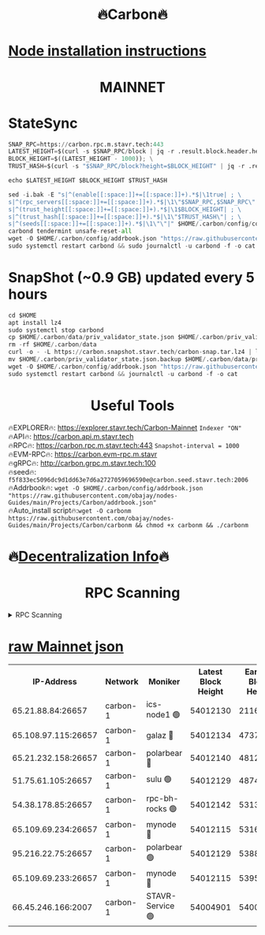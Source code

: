 <h1 align="center"> 🔥Carbon🔥</h1>

[Node installation instructions](https://github.com/obajay/nodes-Guides/tree/main/Projects/Carbon)
=
<h1 align="center"> MAINNET</h1>

# StateSync
```python
SNAP_RPC=https://carbon.rpc.m.stavr.tech:443
LATEST_HEIGHT=$(curl -s $SNAP_RPC/block | jq -r .result.block.header.height); \
BLOCK_HEIGHT=$((LATEST_HEIGHT - 1000)); \
TRUST_HASH=$(curl -s "$SNAP_RPC/block?height=$BLOCK_HEIGHT" | jq -r .result.block_id.hash)

echo $LATEST_HEIGHT $BLOCK_HEIGHT $TRUST_HASH

sed -i.bak -E "s|^(enable[[:space:]]+=[[:space:]]+).*$|\1true| ; \
s|^(rpc_servers[[:space:]]+=[[:space:]]+).*$|\1\"$SNAP_RPC,$SNAP_RPC\"| ; \
s|^(trust_height[[:space:]]+=[[:space:]]+).*$|\1$BLOCK_HEIGHT| ; \
s|^(trust_hash[[:space:]]+=[[:space:]]+).*$|\1\"$TRUST_HASH\"| ; \
s|^(seeds[[:space:]]+=[[:space:]]+).*$|\1\"\"|" $HOME/.carbon/config/config.toml
carbond tendermint unsafe-reset-all
wget -O $HOME/.carbon/config/addrbook.json "https://raw.githubusercontent.com/obajay/nodes-Guides/main/Projects/Carbon/addrbook.json"
sudo systemctl restart carbond && sudo journalctl -u carbond -f -o cat
```
# SnapShot (~0.9 GB) updated every 5 hours
```python
cd $HOME
apt install lz4
sudo systemctl stop carbond
cp $HOME/.carbon/data/priv_validator_state.json $HOME/.carbon/priv_validator_state.json.backup
rm -rf $HOME/.carbon/data
curl -o - -L https://carbon.snapshot.stavr.tech/carbon-snap.tar.lz4 | lz4 -c -d - | tar -x -C $HOME/.carbon --strip-components 2
mv $HOME/.carbon/priv_validator_state.json.backup $HOME/.carbon/data/priv_validator_state.json
wget -O $HOME/.carbon/config/addrbook.json "https://raw.githubusercontent.com/obajay/nodes-Guides/main/Projects/Carbon/addrbook.json"
sudo systemctl restart carbond && journalctl -u carbond -f -o cat
```

 <h1 align="center"> Useful Tools</h1>

🔥EXPLORER🔥:     https://explorer.stavr.tech/Carbon-Mainnet        `Indexer "ON"` \
🔥API🔥:          https://carbon.api.m.stavr.tech \
🔥RPC🔥:          https://carbon.rpc.m.stavr.tech:443              `Snapshot-interval = 1000` \
🔥EVM-RPC🔥:      https://carbon.evm-rpc.m.stavr \
🔥gRPC🔥:         http://carbon.grpc.m.stavr.tech:100 \
🔥seed🔥:      `f5f833ec5096dc9d1dd63e7d6a2727059696590e@carbon.seed.stavr.tech:2006` \
🔥Addrbook🔥:  `wget -O $HOME/.carbon/config/addrbook.json "https://raw.githubusercontent.com/obajay/nodes-Guides/main/Projects/Carbon/addrbook.json"` \
🔥Auto_install script🔥:`wget -O carbonm https://raw.githubusercontent.com/obajay/nodes-Guides/main/Projects/Carbon/carbonm && chmod +x carbonm && ./carbonm`

🔥[Decentralization Info](https://github.com/obajay/StateSync-snapshots/tree/main/Projects/Carbon/Decentralization)🔥
=
<h1 align="center"> RPC Scanning</h1>

<details>
<summary>RPC Scanning</summary>

<h2 align="center"> We scan nodes in real time every 4 hours. And we provide the final result of RPC endpoints.
We cannot influence the operation of these nodes in any way. </h2>


```python
If Voting Power is higher than 0 --> then the Node is a validator of the network and may be subject to attack and be a potential threat to the chain.
```
```python
We marked such validators with a red symbol
```

</details>

[raw Mainnet json](https://rpc-check.carbonm.stavr.tech/carbonm/rpc-carbonm-result.json)
=


<table><tr><th>IP-Address</th><th>Network</th><th>Moniker</th><th>Latest Block Height</th><th>Earliest Block Height</th><th>Catching Up</th><th>Tx Index</th><th>Voting Power</th><th>Scan Time</th></tr><tr><td>65.21.88.84:26657</td><td>carbon-1</td><td>ics-node1 🟢</td><td>54012130</td><td>21164241</td><td>False</td><td>off</td><td>0</td><td>2024-02-23T02:14:33.452358341UTC</td></tr><tr><td>65.108.97.115:26657</td><td>carbon-1</td><td>galaz 🔴</td><td>54012134</td><td>47374001</td><td>False</td><td>on</td><td>11326477542</td><td>2024-02-23T02:14:44.070453284UTC</td></tr><tr><td>65.21.232.158:26657</td><td>carbon-1</td><td>polarbear 🔴</td><td>54012140</td><td>48126001</td><td>False</td><td>on</td><td>10499557353</td><td>2024-02-23T02:14:54.692886318UTC</td></tr><tr><td>51.75.61.105:26657</td><td>carbon-1</td><td>sulu 🟢</td><td>54012129</td><td>48742001</td><td>False</td><td>on</td><td>0</td><td>2024-02-23T02:14:26.678323117UTC</td></tr><tr><td>54.38.178.85:26657</td><td>carbon-1</td><td>rpc-bh-rocks 🟢</td><td>54012142</td><td>53130001</td><td>False</td><td>on</td><td>0</td><td>2024-02-23T02:14:59.092905754UTC</td></tr><tr><td>65.109.69.234:26657</td><td>carbon-1</td><td>mynode 🔴</td><td>54012115</td><td>53160001</td><td>False</td><td>off</td><td>12842140611</td><td>2024-02-23T02:13:58.007063321UTC</td></tr><tr><td>95.216.22.75:26657</td><td>carbon-1</td><td>polarbear 🟢</td><td>54012129</td><td>53882001</td><td>False</td><td>on</td><td>0</td><td>2024-02-23T02:14:31.057198885UTC</td></tr><tr><td>65.109.69.233:26657</td><td>carbon-1</td><td>mynode 🔴</td><td>54012115</td><td>53950001</td><td>False</td><td>off</td><td>8611585699</td><td>2024-02-23T02:13:57.579925024UTC</td></tr><tr><td>66.45.246.166:2007</td><td>carbon-1</td><td>STAVR-Service 🟢</td><td>54004901</td><td>54003001</td><td>False</td><td>on</td><td>0</td><td>2024-02-23T02:14:24.286266648UTC</td></tr></table>
